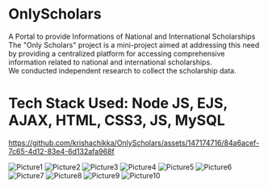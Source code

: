 # OnlyScholars
A Portal to provide Informations of National and International Scholarships
<br>
The "Only Scholars" project is a mini-project aimed at addressing this need by providing a centralized 
platform for accessing comprehensive information related to national and international 
scholarships.
<br>
We conducted independent research to collect the scholarship data.
<br>
# Tech Stack Used: Node JS, EJS, AJAX, HTML, CSS3, JS, MySQL
https://github.com/krishachikka/OnlyScholars/assets/147174716/84a6acef-7c65-4d12-83e4-6d132afa968f

![Picture1](https://github.com/krishachikka/OnlyScholars/assets/147174716/d7ade08c-6570-410f-914f-10865cfc449a)
![Picture2](https://github.com/krishachikka/OnlyScholars/assets/147174716/32e7635e-be00-4dca-a50f-c556d146af2a)
![Picture3](https://github.com/krishachikka/OnlyScholars/assets/147174716/4daeb9bc-b608-4f17-b752-bd4b6e8fb4fc)
![Picture4](https://github.com/krishachikka/OnlyScholars/assets/147174716/58997d62-b9a2-48d9-b8c8-d3f2f3277218)
![Picture5](https://github.com/krishachikka/OnlyScholars/assets/147174716/5f714ce2-7fae-4898-89a7-fb5ecd23a8a2)
![Picture6](https://github.com/krishachikka/OnlyScholars/assets/147174716/99caa558-4c64-4a6d-85a1-48ec971e041c)
![Picture7](https://github.com/krishachikka/OnlyScholars/assets/147174716/ab81c4ca-f98b-457e-b5cd-72097c92d2b0)
![Picture8](https://github.com/krishachikka/OnlyScholars/assets/147174716/0893baf7-681d-49ad-8247-6b3775d9f54a)
![Picture9](https://github.com/krishachikka/OnlyScholars/assets/147174716/a6a98f54-eba4-4e7f-a208-79993730b7fa)
![Picture10](https://github.com/krishachikka/OnlyScholars/assets/147174716/7158c2d6-a421-4388-8f5c-85977a9fb623)
